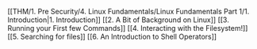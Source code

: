 [[THM/1. Pre Security/4. Linux Fundamentals/Linux Fundamentals Part 1/1. Introduction|1. Introduction]]
[[2. A Bit of Background on Linux]]
[[3. Running your First few Commands]]
[[4. Interacting with the Filesystem!]]
[[5. Searching for files]]
[[6. An Introduction to Shell Operators]]
